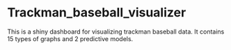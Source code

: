 # Trackman_baseball_visualizer
This is a shiny dashboard for visualizing trackman baseball data. It contains 15 types of graphs and 2 predictive models.
